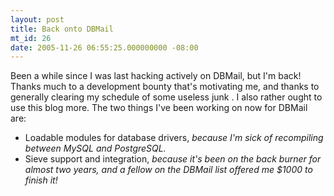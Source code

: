 ```yaml
---
layout: post
title: Back onto DBMail
mt_id: 26
date: 2005-11-26 06:55:25.000000000 -08:00
---
```

Been a while since I was last hacking actively on DBMail, but I'm back! Thanks much to a development bounty that's motivating me, and thanks to generally clearing my schedule of some useless junk . I also rather ought to use this blog more. The two things I've been working on now for DBMail are:

  * Loadable modules for database drivers, <em>because I'm sick of recompiling between MySQL and PostgreSQL.</em>
  * Sieve support and integration, <em>because it's been on the back burner for almost two years, and a fellow on the DBMail list offered me $1000 to finish it!</em>
